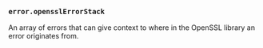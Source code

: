 ### `error.opensslErrorStack`

An array of errors that can give context to where in the OpenSSL library an
error originates from.
